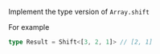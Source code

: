 Implement the type version of ```Array.shift```

For example

```typescript
type Result = Shift<[3, 2, 1]> // [2, 1]
```

